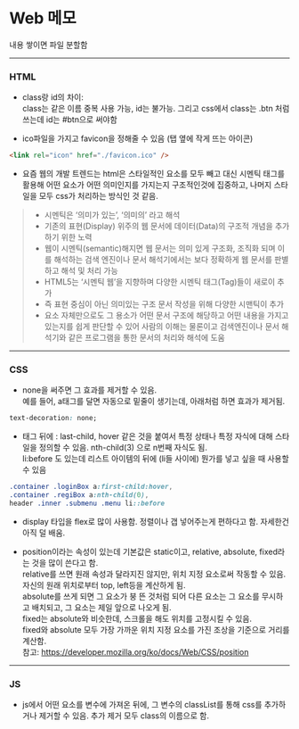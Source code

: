 Web 메모
=
내용 쌓이면 파일 분할함

<hr>

### HTML
* class랑 id의 차이: <br> class는 같은 이름 중복 사용 가능, id는 불가능. 그리고 css에서 class는 .btn 처럼 쓰는데 id는 #btn으로 써야함

* ico파일을 가지고 favicon을 정해줄 수 있음 (탭 옆에 작게 뜨는 아이콘)
```html
<link rel="icon" href="./favicon.ico" />
```

* 요즘 웹의 개발 트렌드는 html은 스타일적인 요소를 모두 빼고 대신 시멘틱 태그를 활용해 어떤 요소가 어떤 의미인지를 가지는지 구조적인것에 집중하고, 나머지 스타일을 모두 css가 처리하는 방식인 것 같음. 
> - 시멘틱은 ‘의미가 있는’, ‘의미의’ 라고 해석
> - 기존의 표현(Display) 위주의 웹 문서에 데이터(Data)의 구조적 개념을 추가하기 위한 노력
> - 웹이 시멘틱(semantic)해지면 웹 문서는 의미 있게 구조화, 조직화 되며 이를 해석하는 검색 엔진이나 문서 해석기에서는 보다 정확하게 웹 문서를 판별하고 해석 및 처리 가능
> - HTML5는 ‘시멘틱 웹’을 지향하며 다양한 시멘틱 태그(Tag)들이 새로이 추가
> - 즉 표현 중심이 아닌 의미있는 구조 문서 작성을 위해 다양한 시맨틱이 추가
> - 요소 자체만으로도 그 용소가 어떤 문서 구조에 해당하고 어떤 내용을 가지고 있는지를 쉽게 판단할 수 있어 사람의 이해는 물론이고 검색엔진이나 문서 해석기와 같은 프로그램을 통한 문서의 처리와 해석에 도움

<hr>

### CSS

* none을 써주면 그 효과를 제거할 수 있음. <br> 예를 들어, a태그를 달면 자동으로 밑줄이 생기는데, 아래처럼 하면 효과가 제거됨.
```css
text-decoration: none;
```

* 태그 뒤에 : last-child, hover 같은 것을 붙여서 특정 상태나 특정 자식에 대해 스타일을 정의할 수 있음. nth-child(3) 으로 n번째 자식도 됨.    
 li:before 도 있는데 리스트 아이템의 뒤에 (li들 사이에) 뭔가를 넣고 싶을 때 사용할 수 있음

```css
.container .loginBox a:first-child:hover,
.container .regiBox a:nth-child(0),
header .inner .submenu .menu li::before 
```
* display 타입을 flex로 많이 사용함. 정렬이나 갭 넣어주는게 편하다고 함. 자세한건 아직 덜 배움.

* position이라는 속성이 있는데 기본값은 static이고, relative, absolute, fixed라는 것을 많이 쓴다고 함.    
relative를 쓰면 원래 속성과 달라지진 않지만, 위치 지정 요소로써 작동할 수 있음. 자신의 원래 위치로부터 top, left등을 계산하게 됨.    
absolute를 쓰게 되면 그 요소가 붕 뜬 것처럼 되어 다른 요소는 그 요소를 무시하고 배치되고, 그 요소는 제일 앞으로 나오게 됨.    
fixed는 absolute와 비슷한데, 스크롤을 해도 위치를 고정시킬 수 있음.     
fixed와 absolute 모두 가장 가까운 위치 지정 요소를 가진 조상을 기준으로 거리를 계산함.     
참고: https://developer.mozilla.org/ko/docs/Web/CSS/position

<hr>

### JS
* js에서 어떤 요소를 변수에 가져온 뒤에, 그 변수의 classList를 통해 css를 추가하거나 제거할 수 있음. 추가 제거 모두 class의 이름으로 함.
